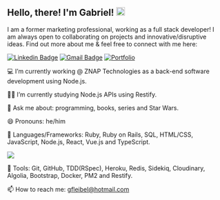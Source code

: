 ## Hello, there! I'm Gabriel! <img src="https://raw.githubusercontent.com/aemmadi/aemmadi/master/wave.gif" width="20px">

I am a former marketing professional, working as a full stack developer! I am always open to collaborating on projects and innovative/disruptive ideas. Find out more about me & feel free to connect with me here:

[![Linkedin Badge](https://img.shields.io/badge/-gabrielleibel-blue?style=flat-square&logo=Linkedin&logoColor=white&link=https://www.linkedin.com/in/gabrielleibel/)](https://www.linkedin.com/in/gabrielleibel/)
[![Gmail Badge](https://img.shields.io/badge/-gfleibel@hotmail.com-c14438?style=flat-square&logo=Gmail&logoColor=white&link=mailto:gfleibel@hotmail.com)](mailto:gfleibel@hotmail.com)
[![Portfolio](https://img.shields.io/badge/Portfolio-%23000000.svg?style=for-the-badge&logo=firefox&logoColor=#FF7139&link=https://troopl.com/gfleibel)](https://troopl.com/gfleibel)

💻 I’m currently working @ ZNAP Technologies as a back-end software development using Node.js.

🧑‍🎓 I’m currently studying Node.js APIs using Restify.
  
💬 Ask me about: programming, books, series and Star Wars.

😄 Pronouns: he/him

🧠 Languages/Frameworks: Ruby, Ruby on Rails, SQL, HTML/CSS, JavaScript, Node.js, React, Vue.js and TypeScript.

 <img src = "https://github-readme-stats.vercel.app/api/top-langs/?username=gfleibel&layout=compact">

🔨 Tools: Git, GitHub, TDD(RSpec), Heroku, Redis, Sidekiq, Cloudinary, Algolia, Bootstrap, Docker, PM2 and Restify.

 📫 How to reach me: gfleibel@hotmail.com
